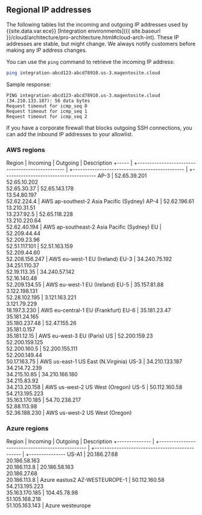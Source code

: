 ## Regional IP addresses

The following tables list the incoming and outgoing IP addresses used by {{site.data.var.ece}} [Integration environments]({{ site.baseurl }}/cloud/architecture/pro-architecture.html#cloud-arch-int). These IP addresses are stable, but might change. We always notify customers before making any IP address changes.

You can use the `ping` command to retrieve the incoming IP address:

```bash
ping integration-abcd123-abcd78910.us-3.magentosite.cloud
```

Sample response:

```console
PING integration-abcd123-abcd78910.us-3.magentosite.cloud (34.210.133.187): 56 data bytes
Request timeout for icmp_seq 0
Request timeout for icmp_seq 1
Request timeout for icmp_seq 2
```

If you have a corporate firewall that blocks outgoing SSH connections, you can add the inbound IP addresses to your allowlist.

### AWS regions

Region | Incoming                                          | Outgoing                                        | Description
+----- | +------------------------------------------------ | +---------------------------------------------- | +--------------------------------------
AP-3   | 52.65.39.201<br>52.65.10.202<br>52.65.30.37       | 52.65.143.178<br>13.54.80.197<br>52.62.224.4    | AWS ap-southest-2 Asia Pacific (Sydney)
AP-4   | 52.62.196.61<br>13.210.31.51<br>13.237.92.5       | 52.65.118.228<br>13.210.220.64<br>52.62.40.194  | AWS ap-southeast-2 Asia Pacific (Sydney)
EU     | 52.209.44.44<br>52.209.23.96<br>52.51.117.101     | 52.51.163.159<br>52.209.44.60<br>52.208.156.247 | AWS eu-west-1 EU (Ireland)
EU-3   | 34.240.75.192<br>34.251.110.37<br>52.19.113.35    | 34.240.57.142<br>52.16.140.48<br>52.209.134.55  | AWS eu-west-1 EU (Ireland)
EU-5   | 35.157.81.88<br>3.122.198.131<br>52.28.102.195    | 3.121.163.221<br>3.121.79.229<br>18.197.3.230   | AWS eu-central-1 EU (Frankfurt)
EU-6   | 35.181.23.47<br>35.181.24.165<br>35.180.237.48    | 52.47.155.26<br>35.181.0.157<br>35.181.12.15    | AWS eu-west-3 EU (Paris)
US     | 52.200.159.23<br>52.200.159.125<br>52.200.160.5   | 52.200.155.111<br>52.200.149.44<br>50.17.163.75 | AWS us-east-1 US East (N.Virginia)
US-3   | 34.210.133.187<br>34.214.72.239<br>34.215.10.85   | 34.210.166.180<br>34.215.83.92<br>34.213.20.158 | AWS us-west-2 US West (Oregon)
US-5   | 50.112.160.58<br>54.213.195.223<br>35.163.170.185 | 54.70.238.217<br>52.88.113.98<br>52.36.188.230  | AWS us-west-2 US West (Oregon)

### Azure regions

Region          | Incoming                                          | Outgoing                                         | Description
+-------------- | +------------------------------------------------ | +----------------------------------------------- | +---------------
US-A1           | 20.186.27.68<br>20.186.58.163<br>20.186.113.8     | 20.186.58.163<br>20.186.27.68<br>20.186.113.8    | Azure eastus2
AZ-WESTEUROPE-1 | 50.112.160.58<br>54.213.195.223<br>35.163.170.185 | 104.45.78.98<br>51.105.168.218<br>51.105.163.143 | Azure westeurope
